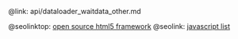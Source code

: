 @link: api/dataloader_waitdata_other.md

@seolinktop: [open source html5 framework](https://webix.com)
@seolink: [javascript list](https://webix.com/widget/list/)